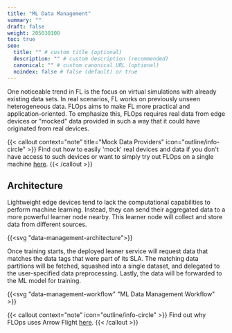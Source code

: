 ```yaml
---
title: "ML Data Management"
summary: ""
draft: false
weight: 205030100
toc: true
seo:
  title: "" # custom title (optional)
  description: "" # custom description (recommended)
  canonical: "" # custom canonical URL (optional)
  noindex: false # false (default) or true
---
```


One noticeable trend in FL is the focus on virtual simulations with already existing data sets.
In real scenarios, FL works on previously unseen heterogeneous data.
FLOps aims to make FL more practical and application-oriented.
To emphasize this, FLOps requires real data from edge devices or "mocked" data provided in such a way that it could have originated from real devices.

{{< callout context="note" title="Mock Data Providers" icon="outline/info-circle" >}}
  Find out how to easily 'mock' real devices and data if you don't have access to such devices or want to simply try out FLOps on a single machine [here](/docs/concepts/flops/internals/mock-data-providers/).
{{< /callout >}}

## Architecture

Lightweight edge devices tend to lack the computational capabilities to perform machine learning.
Instead, they can send their aggregated data to a more powerful learner node nearby.
This learner node will collect and store data from different sources.

{{<svg "data-management-architecture">}}

Once training starts, the deployed leaner service will request data that matches the data tags that were part of its SLA.
The matching data partitions will be fetched, squashed into a single dataset, and delegated to the user-specified data preprocessing.
Lastly, the data will be forwarded to the ML model for training.

{{<svg "data-management-workflow" "ML Data Management Workflow" >}}

{{< callout context="note" icon="outline/info-circle" >}}
  Find out why FLOps uses Arrow Flight [here](/docs/concepts/flops/overview/#apaches-data-suite).
{{< /callout >}}
